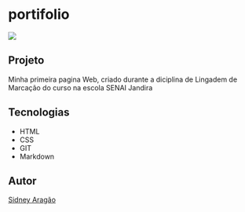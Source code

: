 # portifolio

![](./Captura%20de%20Tela%202025-02-28%20às%2015.07.53.png)

## Projeto
Minha primeira pagina Web, criado durante a diciplina de Lingadem de Marcação do curso na escola SENAI Jandira

## Tecnologias
* HTML
* CSS
* GIT
* Markdown

## Autor
[Sidney Aragão](https://www.linkedin.com)